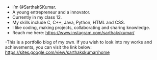- I’m @SarthakSKumar.
- A young entrepreneur and a innovator.
- Currently in my class 12.
- My skills include C, C++, Java, Python, HTML and CSS.
- I like coding, making projects, collaborating and sharing knowledge.
- Reach me here: https://www.instagram.com/sarthakskumar/
  
-This is a portfolio blog of my own. If you wish to look into my works and achievements, you can visit the link below:
https://sites.google.com/view/sarthakskumar/home

<!---
SarthakSKumar/SarthakSKumar is a ✨ special ✨ repository because its `README.md` (this file) appears on your GitHub profile.
You can click the Preview link to take a look at your changes.
--->
